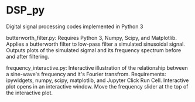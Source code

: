 # DSP_py
Digital signal processing codes implemented in Python 3

butterworth_filter.py:
Requires Python 3, Numpy, Scipy, and Matplotlib.
Applies a butterworth filter to low-pass filter a simulated sinusoidal
signal. Outputs plots of the simulated sigmal and its frequency 
spectrum before and after filtering.

frequency_interactive.py:
Interactive illustration of the relationship between a sine-wave's frequency and it's Fourier transfrom.
Requirements: ipywidgets, numpy, scipy, matplotlib, and Jupyter
Click Run Cell. Interactive plot opens in an interactive window.
Move the frequency slider at the top of the interactive plot.
